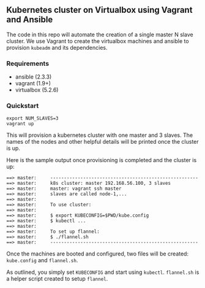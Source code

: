 ## Kubernetes cluster on Virtualbox using Vagrant and Ansible ##

The code in this repo will automate the creation of a single master
N slave cluster. We use Vagrant to create the virtualbox machines and
ansible to provision `kubeadm` and its dependencies.

### Requirements ###

 * ansible (2.3.3)
 * vagrant (1.9+)
 * virtualbox (5.2.6)

### Quickstart ###


```
export NUM_SLAVES=3
vagrant up
```

This will provision a kubernetes cluster with one master and 3 slaves.
The names of the nodes and other helpful details will be printed once the
cluster is up.

Here is the sample output once provisioning is completed and the cluster is up:
```
==> master:     ------------------------------------------------------
==> master:     k8s cluster: master 192.168.56.100, 3 slaves
==> master:     master: vagrant ssh master
==> master:     slaves are called node-1,...
==> master:     
==> master:     To use cluster:
==> master:     
==> master:     $ export KUBECONFIG=$PWD/kube.config
==> master:     $ kubectl ...
==> master:     
==> master:     To set up flannel:
==> master:     $ ./flannel.sh
==> master:     ------------------------------------------------------
```

Once the machines are booted and configured, two files will be created:
`kube.config` and `flannel.sh`.

As outlined, you simply set `KUBECONFIG` and start using `kubectl`.
`flannel.sh` is a helper script created to setup `flannel`.
